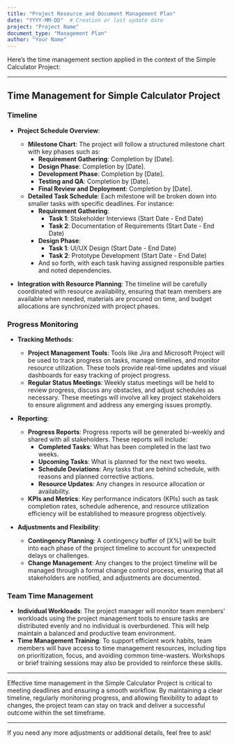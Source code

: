 ```yaml
---
title: "Project Resource and Document Management Plan"
date: "YYYY-MM-DD"  # Creation or last update date
project: "Project Name"
document_type: "Management Plan"
author: "Your Name"
---
```

Here’s the time management section applied in the context of the Simple Calculator Project:

---

## Time Management for Simple Calculator Project

### Timeline
- **Project Schedule Overview**:
  - **Milestone Chart**: The project will follow a structured milestone chart with key phases such as:
    - **Requirement Gathering**: Completion by [Date].
    - **Design Phase**: Completion by [Date].
    - **Development Phase**: Completion by [Date].
    - **Testing and QA**: Completion by [Date].
    - **Final Review and Deployment**: Completion by [Date].
  - **Detailed Task Schedule**: Each milestone will be broken down into smaller tasks with specific deadlines. For instance:
    - **Requirement Gathering**:
      - **Task 1**: Stakeholder Interviews (Start Date - End Date)
      - **Task 2**: Documentation of Requirements (Start Date - End Date)
    - **Design Phase**:
      - **Task 1**: UI/UX Design (Start Date - End Date)
      - **Task 2**: Prototype Development (Start Date - End Date)
    - And so forth, with each task having assigned responsible parties and noted dependencies.

- **Integration with Resource Planning**: The timeline will be carefully coordinated with resource availability, ensuring that team members are available when needed, materials are procured on time, and budget allocations are synchronized with project phases.

### Progress Monitoring
- **Tracking Methods**:
  - **Project Management Tools**: Tools like Jira and Microsoft Project will be used to track progress on tasks, manage timelines, and monitor resource utilization. These tools provide real-time updates and visual dashboards for easy tracking of project progress.
  - **Regular Status Meetings**: Weekly status meetings will be held to review progress, discuss any obstacles, and adjust schedules as necessary. These meetings will involve all key project stakeholders to ensure alignment and address any emerging issues promptly.

- **Reporting**:
  - **Progress Reports**: Progress reports will be generated bi-weekly and shared with all stakeholders. These reports will include:
    - **Completed Tasks**: What has been completed in the last two weeks.
    - **Upcoming Tasks**: What is planned for the next two weeks.
    - **Schedule Deviations**: Any tasks that are behind schedule, with reasons and planned corrective actions.
    - **Resource Updates**: Any changes in resource allocation or availability.
  - **KPIs and Metrics**: Key performance indicators (KPIs) such as task completion rates, schedule adherence, and resource utilization efficiency will be established to measure progress objectively.

- **Adjustments and Flexibility**:
  - **Contingency Planning**: A contingency buffer of [X%] will be built into each phase of the project timeline to account for unexpected delays or challenges.
  - **Change Management**: Any changes to the project timeline will be managed through a formal change control process, ensuring that all stakeholders are notified, and adjustments are documented.

### Team Time Management
- **Individual Workloads**: The project manager will monitor team members' workloads using the project management tools to ensure tasks are distributed evenly and no individual is overburdened. This will help maintain a balanced and productive team environment.
- **Time Management Training**: To support efficient work habits, team members will have access to time management resources, including tips on prioritization, focus, and avoiding common time-wasters. Workshops or brief training sessions may also be provided to reinforce these skills.

---

Effective time management in the Simple Calculator Project is critical to meeting deadlines and ensuring a smooth workflow. By maintaining a clear timeline, regularly monitoring progress, and allowing flexibility to adapt to changes, the project team can stay on track and deliver a successful outcome within the set timeframe.

--- 

If you need any more adjustments or additional details, feel free to ask!